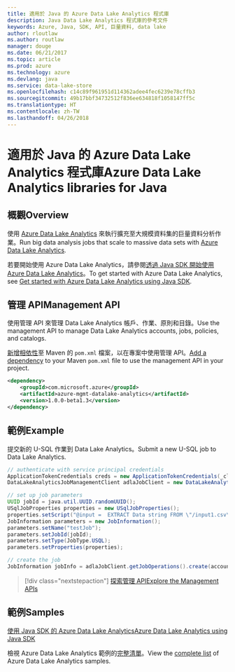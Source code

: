 ```yaml
---
title: 適用於 Java 的 Azure Data Lake Analytics 程式庫
description: Java Data Lake Analytics 程式庫的參考文件
keywords: Azure, Java, SDK, API, 巨量資料, data lake
author: rloutlaw
ms.author: routlaw
manager: douge
ms.date: 06/21/2017
ms.topic: article
ms.prod: azure
ms.technology: azure
ms.devlang: java
ms.service: data-lake-store
ms.openlocfilehash: c14c89f961951d114362adee4fec6239e78cffb3
ms.sourcegitcommit: 49b17bbf34732512f836ee634818f1058147ff5c
ms.translationtype: HT
ms.contentlocale: zh-TW
ms.lasthandoff: 04/26/2018
---
```

# <a name="azure-data-lake-analytics-libraries-for-java"></a><span data-ttu-id="2eabd-104">適用於 Java 的 Azure Data Lake Analytics 程式庫</span><span class="sxs-lookup"><span data-stu-id="2eabd-104">Azure Data Lake Analytics libraries for Java</span></span>

## <a name="overview"></a><span data-ttu-id="2eabd-105">概觀</span><span class="sxs-lookup"><span data-stu-id="2eabd-105">Overview</span></span>

<span data-ttu-id="2eabd-106">使用 [Azure Data Lake Analytics](/azure/data-lake-analytics/data-lake-analytics-overview) 來執行擴充至大規模資料集的巨量資料分析作業。</span><span class="sxs-lookup"><span data-stu-id="2eabd-106">Run big data analysis jobs that scale to massive data sets with [Azure Data Lake Analytics](/azure/data-lake-analytics/data-lake-analytics-overview).</span></span>

<span data-ttu-id="2eabd-107">若要開始使用 Azure Data Lake Analytics，請參閱[透過 Java SDK 開始使用 Azure Data Lake Analytics](/azure/data-lake-analytics/data-lake-analytics-get-started-java-sdk)。</span><span class="sxs-lookup"><span data-stu-id="2eabd-107">To get started with Azure Data Lake Analytics, see [Get started with Azure Data Lake Analytics using Java SDK](/azure/data-lake-analytics/data-lake-analytics-get-started-java-sdk).</span></span>

## <a name="management-api"></a><span data-ttu-id="2eabd-108">管理 API</span><span class="sxs-lookup"><span data-stu-id="2eabd-108">Management API</span></span>

<span data-ttu-id="2eabd-109">使用管理 API 來管理 Data Lake Analytics 帳戶、作業、原則和目錄。</span><span class="sxs-lookup"><span data-stu-id="2eabd-109">Use the management API to manage Data Lake Analytics accounts, jobs, policies, and catalogs.</span></span>

<span data-ttu-id="2eabd-110">[新增相依性](https://maven.apache.org/guides/getting-started/index.html#How_do_I_use_external_dependencies)至 Maven 的 `pom.xml` 檔案，以在專案中使用管理 API。</span><span class="sxs-lookup"><span data-stu-id="2eabd-110">[Add a dependency](https://maven.apache.org/guides/getting-started/index.html#How_do_I_use_external_dependencies) to your Maven `pom.xml` file to use the management API in your project.</span></span>


```XML
<dependency>
    <groupId>com.microsoft.azure</groupId>
    <artifactId>azure-mgmt-datalake-analytics</artifactId>
    <version>1.0.0-beta1.3</version>
</dependency>
```

## <a name="example"></a><span data-ttu-id="2eabd-111">範例</span><span class="sxs-lookup"><span data-stu-id="2eabd-111">Example</span></span>

<span data-ttu-id="2eabd-112">提交新的 U-SQL 作業到 Data Lake Analytics。</span><span class="sxs-lookup"><span data-stu-id="2eabd-112">Submit a new U-SQL job to Data Lake Analytics.</span></span>

```java
// authenticate with service principal credentials
ApplicationTokenCredentials creds = new ApplicationTokenCredentials(_clientId, _tenantId, _clientSecret, null);
DataLakeAnalyticsJobManagementClient adlaJobClient = new DataLakeAnalyticsJobManagementClientImpl(creds);

// set up job parameters
UUID jobId = java.util.UUID.randomUUID();
USqlJobProperties properties = new USqlJobProperties();
properties.setScript("@input =  EXTRACT Data string FROM \"/input1.csv\" USING Extractors.Csv(); OUTPUT @input TO @\"/output1.csv\" USING Outputters.Csv();");
JobInformation parameters = new JobInformation();
parameters.setName("testJob");
parameters.setJobId(jobId);
parameters.setType(JobType.USQL);
parameters.setProperties(properties);

// create the job
JobInformation jobInfo = adlaJobClient.getJobOperations().create(accountName, jobId, parameters).getBody();

```

> [!div class="nextstepaction"]
> [<span data-ttu-id="2eabd-113">探索管理 API</span><span class="sxs-lookup"><span data-stu-id="2eabd-113">Explore the Management APIs</span></span>](/java/api/overview/azure/datalakeanalytics/management)

## <a name="samples"></a><span data-ttu-id="2eabd-114">範例</span><span class="sxs-lookup"><span data-stu-id="2eabd-114">Samples</span></span>

<span data-ttu-id="2eabd-115">[使用 Java SDK 的 Azure Data Lake Analytics][1]</span><span class="sxs-lookup"><span data-stu-id="2eabd-115">[Azure Data Lake Analytics using Java SDK][1]</span></span> 

[1]: https://docs.microsoft.com/azure/data-lake-analytics/data-lake-analytics-get-started-java-sdk

<span data-ttu-id="2eabd-116">檢視 Azure Data Lake Analytics 範例的[完整清單](https://azure.microsoft.com/resources/samples/?platform=java&term=analytics)。</span><span class="sxs-lookup"><span data-stu-id="2eabd-116">View the [complete list](https://azure.microsoft.com/resources/samples/?platform=java&term=analytics) of Azure Data Lake Analytics samples.</span></span>
